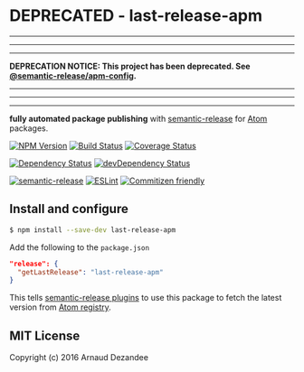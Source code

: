 # DEPRECATED - last-release-apm
----
----
----

**DEPRECATION NOTICE: This project has been deprecated. See [@semantic-release/apm-config](https://github.com/semantic-release/apm-config).**

----
----
----

**fully automated package publishing** with [semantic-release](https://github.com/semantic-release/semantic-release) for [Atom](https://atom.io/) packages.

[![NPM Version][npm-image]][npm-url]
[![Build Status][travis-image]][travis-url]
[![Coverage Status][coveralls-image]][coveralls-url]

[![Dependency Status][david-image]][david-url]
[![devDependency Status][david-dev-image]][david-dev-url]

[![semantic-release][semantic-image]][semantic-url]
[![ESLint][standard-image]][standard-url]
[![Commitizen friendly][commitizen-image]][commitizen-url]

## Install and configure

```bash
$ npm install --save-dev last-release-apm
```

Add the following to the `package.json`

```json
"release": {
  "getLastRelease": "last-release-apm"
}
```

This tells [semantic-release plugins](https://github.com/semantic-release/semantic-release#plugins)
to use this package to fetch the latest version from [Atom registry](https://atom.io/packages).

## MIT License

Copyright (c) 2016 Arnaud Dezandee

[npm-image]: https://img.shields.io/npm/v/last-release-apm.svg?style=flat
[npm-url]: https://www.npmjs.com/package/last-release-apm
[travis-image]: https://img.shields.io/travis/Adezandee/last-release-apm.svg?style=flat
[travis-url]: https://travis-ci.org/Adezandee/last-release-apm
[coveralls-image]: https://img.shields.io/coveralls/Adezandee/last-release-apm.svg?style=flat
[coveralls-url]: https://coveralls.io/r/Adezandee/last-release-apm?branch=master

[david-image]: https://img.shields.io/david/Adezandee/last-release-apm.svg?style=flat
[david-dev-image]: https://img.shields.io/david/dev/Adezandee/last-release-apm.svg?style=flat
[david-url]: https://david-dm.org/Adezandee/last-release-apm
[david-dev-url]: https://david-dm.org/Adezandee/last-release-apm#info=devDependencies

[semantic-image]: https://img.shields.io/badge/%20%20%F0%9F%93%A6%F0%9F%9A%80-semantic--release-e10079.svg?style=flat
[semantic-url]: https://github.com/semantic-release/semantic-release
[standard-image]: https://img.shields.io/badge/code%20style-airbnb-brightgreen.svg?style=flat
[standard-url]: https://github.com/airbnb/javascript
[commitizen-image]: https://img.shields.io/badge/commitizen-friendly-brightgreen.svg?style=flat
[commitizen-url]: http://commitizen.github.io/cz-cli/
